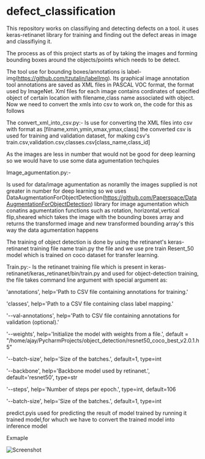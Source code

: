 # defect_classification

This repository works on classifiying and detecting defects on a tool. it uses keras-retinanet library for training and finding out the defect areas in image and classifiying it.




The process as of this project starts as of by taking the images and forming bounding boxes around the objects/points which needs to be detect.


The tool use for bounding boxes/annotations is label-img(https://github.com/tzutalin/labelImg). Its graphical image annotation tool annotations are saved as XML files in PASCAL VOC format, the format used by ImageNet. 
Xml files for each image contains cordinates of specified object of certain location with filename,class name associated with object. Now we need to convert the xmls into csv to work on, the code for this as follows

The convert_xml_into_csv.py:-
Is use for converting the XML files into csv with format as [filname,xmin,ymin,xmax,ymax,class]
the converted csv is used for training and validation dataset, for making csv's train.csv,validation.csv,classes.csv[class_name,class_id]




As the images are less in number that would not be good for deep learning so we would have to use some data agumentation techquies 

Image_agumentation.py:- 

Is used for data/image agumentation as noramlly the images supplied is not greater in number for deep learning so we uses DataAugmentationForObjectDetection(https://github.com/Paperspace/DataAugmentationForObjectDetection) library for image agumentation which conatins agumentation functions such as rotation, horizontal,vertical flip,sheared which takes the image with the bounding boxes array and returns the transformed image and new transformed bounding array's this way the data agumentation happens




The training of object detection is done by using the retinanet's keras-retinanet training file name train.py the file and we use pre train Resent_50 model which is trained on coco dataset for transfer learning.

Train.py:-
Is the retinanet training file which is present in keras-retinanet/keras_retinanet/bin/train.py and used for object-detection training, the file takes command line argument with special argument as:

'annotations', help='Path to CSV file containing annotations for training.'

'classes', help='Path to a CSV file containing class label mapping.'

'--val-annotations', help='Path to CSV file containing annotations for validation (optional).'

'--weights',           help='Initialize the model with weights from a file.',
default = "/home/ajay/PycharmProjects/object_detection/resnet50_coco_best_v2.0.1.h5"

'--batch-size',       help='Size of the batches.', default=1, type=int

'--backbone',         help='Backbone model used by retinanet.', default='resnet50', type=str

'--steps',            help='Number of steps per epoch.', type=int, default=106

'--batch-size',       help='Size of the batches.', default=1, type=int



predict.pyis used for predicting the result of model trained by running it trained model,for whuch we have to convert the trained model into inference model

Exmaple

![Screenshot](example_test_defect.png)
